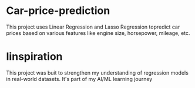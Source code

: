 # Car-price-prediction

This project uses Linear Regression and Lasso Regression topredict car prices based on various features like engine size, horsepower, mileage, etc.

# Iinspiration

This project was buit to strengthen my understanding of regression models in real-world datasets. It's part of my AI/ML learning journey
